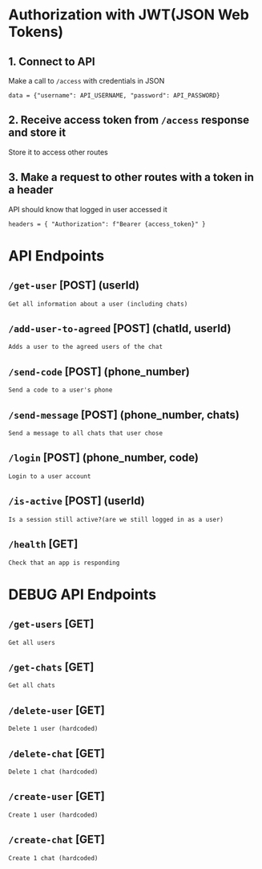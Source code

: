 # Authorization with JWT(JSON Web Tokens)

## 1. Connect to API
Make a call to `/access` with credentials in JSON
```
data = {"username": API_USERNAME, "password": API_PASSWORD}
```
## 2. Receive access token from `/access` response and store it
Store it to access other routes

## 3. Make a request to other routes with a token in a header
API should know that logged in user accessed it
```
headers = { "Authorization": f"Bearer {access_token}" }
```
# API Endpoints

## `/get-user` [POST] (userId)
```
Get all information about a user (including chats)
```
## `/add-user-to-agreed` [POST] (chatId, userId)
```
Adds a user to the agreed users of the chat
```
## `/send-code` [POST] (phone_number)
```
Send a code to a user's phone
```

## `/send-message` [POST] (phone_number, chats)
```
Send a message to all chats that user chose
```

## `/login` [POST] (phone_number, code)
```
Login to a user account
```

## `/is-active` [POST] (userId)
```
Is a session still active?(are we still logged in as a user)
```

## `/health` [GET]
```
Check that an app is responding
```

# DEBUG API Endpoints

## `/get-users` [GET]
```
Get all users
```

## `/get-chats` [GET]
```
Get all chats
```

## `/delete-user` [GET]
```
Delete 1 user (hardcoded)
```

## `/delete-chat` [GET]
```
Delete 1 chat (hardcoded)
```

## `/create-user` [GET]
```
Create 1 user (hardcoded)
```

## `/create-chat` [GET]
```
Create 1 chat (hardcoded)
```

<!-- chats	
0	
agreed_users	
0	843373640
id	1942086946
lead_id	843373640
name	"Michael R"
status	"pending"
users	
0	843373640
1	1942086946
words	600
has_profile	false
id	1942086946
name	"Mihej_eth"
words	0 -->